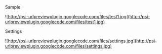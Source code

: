 Sample

![http://psi-urlpreviewplugin.googlecode.com/files/test1.jpg](http://psi-urlpreviewplugin.googlecode.com/files/test1.jpg)

Settings

![http://psi-urlpreviewplugin.googlecode.com/files/settings.jpg](http://psi-urlpreviewplugin.googlecode.com/files/settings.jpg)